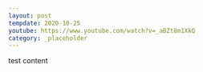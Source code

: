 ```yaml
---
layout: post
tempdate: 2020-10-25
youtube: https://www.youtube.com/watch?v=_aBZt8m1XkQ
category: _placeholder
---
```

test content